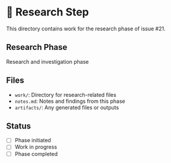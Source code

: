 # 🔬 Research Step

This directory contains work for the research phase of issue #21.

## Research Phase
Research and investigation phase

## Files
- `work/`: Directory for research-related files
- `notes.md`: Notes and findings from this phase
- `artifacts/`: Any generated files or outputs

## Status
- [ ] Phase initiated
- [ ] Work in progress
- [ ] Phase completed
